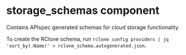# storage_schemas component
Contains APIspec generated schemas for cloud storage functionality.


To create the RClone schema, run `rclone config providers | jq 'sort_by(.Name)' > rclone_schema.autogenerated.json`.
